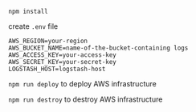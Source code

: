 `npm install`

create `.env` file

```
AWS_REGION=your-region
AWS_BUCKET_NAME=name-of-the-bucket-containing logs
AWS_ACCESS_KEY=your-access-key
AWS_SECRET_KEY=your-secret-key
LOGSTASH_HOST=logstash-host
```

`npm run deploy` to deploy AWS infrastructure

`npm run destroy` to destroy AWS infrastructure